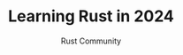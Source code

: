 ---
title: "Learning Rust in 2024"
description: "Comprehensive guide to learning Rust programming language with resources, tutorials, and best practices for 2024."
topic: "Articles"
category: article
author: "Rust Community"
url: "https://users.rust-lang.org/t/learning-rust-in-2024/117977"
tags: ["rust", "programming", "systems", "learning", "2024"]
difficulty: beginner
format: article
estimatedTime: "15 minutes"
license: "Creative Commons"
isFree: true
isOpenSource: false
publishedAt: 2025-10-16
featured: false
---